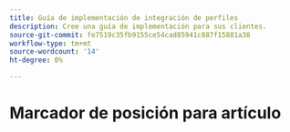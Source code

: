 ```yaml
---
title: Guía de implementación de integración de perfiles
description: Cree una guía de implementación para sus clientes.
source-git-commit: fe7519c35fb9155ce54cad85941c887f15881a38
workflow-type: tm+mt
source-wordcount: '14'
ht-degree: 0%

---
```



# Marcador de posición para artículo

